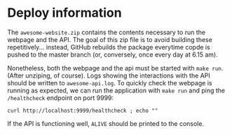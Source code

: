 
# Deploy information

The `awesome-website.zip` contains the contents necessary to run the webpage and the API.
The goal of this zip file is to avoid building these repetitively... instead, GitHub rebuilds
the package everytime copde is pushed to the master branch (or, conversely, once every day at
6.15 am). 

Nonetheless, both the webpage and the api must be started with `make run`. (After unziping,
of course). Logs showing the interactions with the API should be written to `awesome-api.log`.
To quickly check the webpage is running as expected, we can run the application with `make run`
and ping the `/healthcheck` endpoint on port 9999: 
```
curl http://localhost:9999/healthcheck ; echo ""
```
If the API is functioning well, `ALIVE` should be printed to the console.

